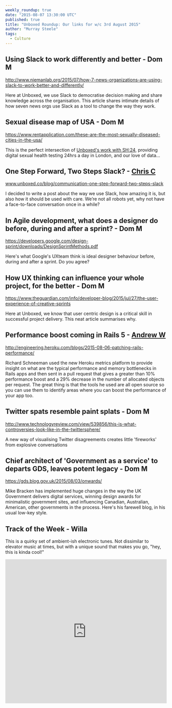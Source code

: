```yaml
---
weekly_roundup: true
date: "2015-08-07 13:30:00 UTC"
published: true
title: "Unboxed Roundup: Our links for w/c 3rd August 2015"
author: "Murray Steele"
tags:
  - Culture
---
```


## Using Slack to work differently and better - Dom M

http://www.niemanlab.org/2015/07/how-7-news-organizations-are-using-slack-to-work-better-and-differently/

Here at Unboxed, we use Slack to democratise decision making and share knowledge across the organisation. This article shares intimate details of how seven news orgs use Slack as a tool to change the way they work.

## Sexual disease map of USA - Dom M

https://www.rentapplication.com/these-are-the-most-sexually-diseased-cities-in-the-usa/

This is the perfect intersection of [Unboxed's work with SH:24](/project-stories/sh24), providing digital sexual health testing 24hrs a day in London, and our love of data...

## One Step Forward, Two Steps Slack? - [Chris C](/people#chris-carter)

www.unboxed.co/blog/communication-one-step-forward-two-steps-slack

I decided to write a post about the way we use Slack, how amazing it is, but also how it should be used with care. We’re not all robots yet, why not have a face-to-face conversation once in a while?

## In Agile development, what does a designer do before, during and after a sprint? - Dom M

https://developers.google.com/design-sprint/downloads/DesignSprintMethods.pdf

Here's what Google's UXteam think is ideal designer behaviour before, during and after a sprint. Do you agree?

## How UX thinking can influence your whole project, for the better - Dom M

https://www.theguardian.com/info/developer-blog/2015/jul/27/the-user-experience-of-creative-sprints

Here at Unboxed, we know that user centric design is a critical skill in successful project delivery. This neat article summarises why.

## Performance boost coming in Rails 5 - [Andrew W](/people#andrew-white)

http://engineering.heroku.com/blogs/2015-08-06-patching-rails-performance/

Richard Schneeman used the new Heroku metrics platform to provide insight on what are the typical performance and memory bottlenecks in Rails apps and then sent in a pull request that gives a greater than 10% performance boost and a 29% decrease in the number of allocated objects per request. The great thing is that the tools he used are all open source so you can use them to identify areas where you can boost the performance of your app too.

## Twitter spats resemble paint splats - Dom M

http://www.technologyreview.com/view/539856/this-is-what-controversies-look-like-in-the-twittersphere/

A new way of visualising Twitter disagreements creates little 'fireworks' from explosive conversations

## Chief architect of 'Government as a service' to departs GDS, leaves potent legacy - Dom M

https://gds.blog.gov.uk/2015/08/03/onwards/

Mike Bracken has implemented huge changes in the way the UK Government delivers digital services, winning design awards for minimalistic government sites, and influencing Canadian, Australian, American, other governments in the process. Here's his farewell blog, in his usual low-key style.

## Track of the Week - Willa

This is a quirky set of ambient-ish electronic tunes. Not dissimilar to elevator music at times, but with a unique sound that makes you go, "hey, this is kinda cool!"

<iframe width="100%" height="450" scrolling="no" frameborder="no" src="https://w.soundcloud.com/player/?url=https%3A//api.soundcloud.com/playlists/26360929&amp;auto_play=false&amp;hide_related=false&amp;show_comments=true&amp;show_user=true&amp;show_reposts=false&amp;visual=true"></iframe>

